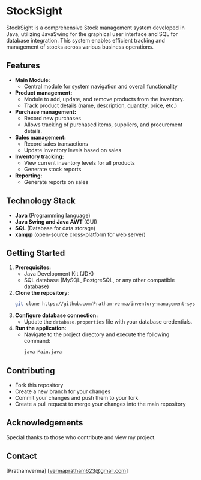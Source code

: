 # StockSight

StockSight is a comprehensive Stock management system developed in Java, utilizing JavaSwing for the graphical user interface and SQL for database integration. This system enables efficient tracking and management of stocks across various business operations.

## Features

* **Main Module:**
    - Central module for system navigation and overall functionality
* **Product management:**
    - Module to add, update, and remove products from the inventory.
    - Track product details (name, description, quantity, price, etc.)
* **Purchase management:**
    - Record new purchases
    - Allows tracking of purchased items, suppliers, and procurement details.
* **Sales management:**
    - Record sales transactions
    - Update inventory levels based on sales
* **Inventory tracking:**
    - View current inventory levels for all products
    - Generate stock reports
* **Reporting:**
    - Generate reports on sales

## Technology Stack

* **Java** (Programming language)
* **Java Swing and Java AWT** (GUI)
* **SQL** (Database for data storage)
* **xampp** (open-source cross-platform for web server)

## Getting Started

1. **Prerequisites:**
    - Java Development Kit (JDK)
    - SQL database (MySQL, PostgreSQL, or any other compatible database)
2. **Clone the repository:**
    ```bash
    git clone https://github.com/Pratham-verma/inventory-management-system.git
    ```
3. **Configure database connection:**
    - Update the `database.properties` file with your database credentials.
4. **Run the application:**
    - Navigate to the project directory and execute the following command:
        ```bash
        java Main.java
        ```

## Contributing

- Fork this repository
- Create a new branch for your changes
- Commit your changes and push them to your fork
- Create a pull request to merge your changes into the main repository

## Acknowledgements

 Special thanks to those who contribute and view my project.

## Contact

[Prathamverma]
[vermapratham623@gmail.com]


